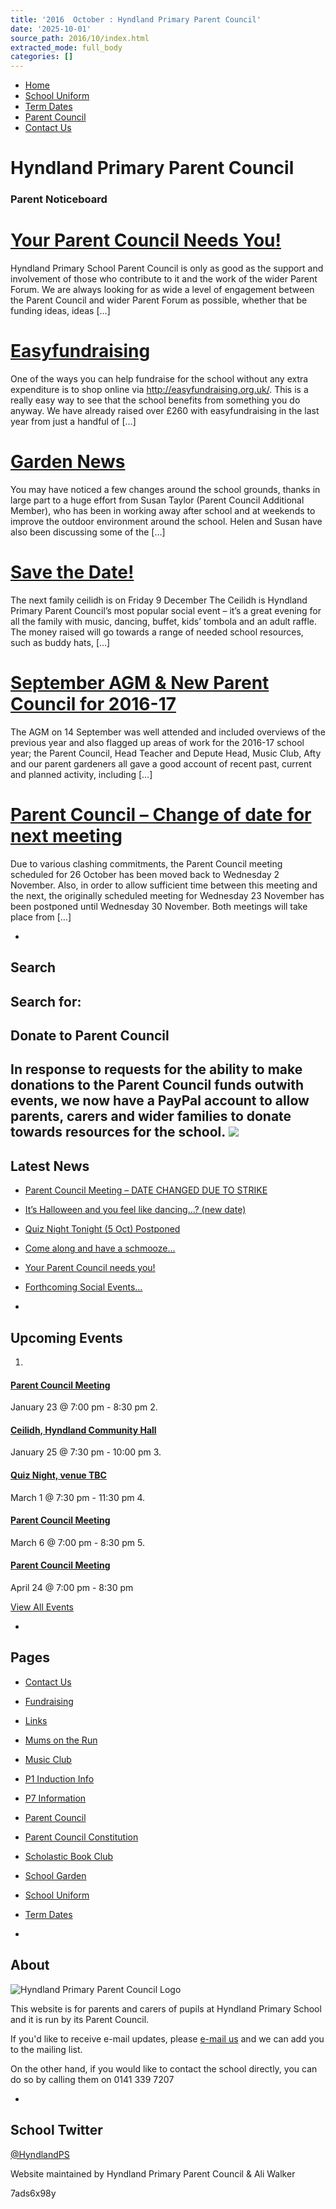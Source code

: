 ```yaml
---
title: '2016  October : Hyndland Primary Parent Council'
date: '2025-10-01'
source_path: 2016/10/index.html
extracted_mode: full_body
categories: []
---
```

- [Home](http://www.hyndlandprimaryparentcouncil.org)
- [School Uniform](school-uniform/)
- [Term Dates](term-dates/)
- [Parent Council](parent-council/)
- [Contact Us](contact-us/)

# Hyndland Primary Parent Council

### Parent Noticeboard

# [Your Parent Council Needs You!](news/your-parent-council-needs-you-4/)

Hyndland Primary School Parent Council is only as good as the support and involvement of those who contribute to it and the work of the wider Parent Forum. We are always looking for as wide a level of engagement between the Parent Council and wider Parent Forum as possible, whether that be funding ideas, ideas […]

# [Easyfundraising](news/easyfundraising-2/)

One of the ways you can help fundraise for the school without any extra expenditure is to shop online via http://easyfundraising.org.uk/. This is a really easy way to see that the school benefits from something you do anyway. We have already raised over £260 with easyfundraising in the last year from just a handful of […]

# [Garden News](news/garden-news-2/)

You may have noticed a few changes around the school grounds, thanks in large part to a huge effort from Susan Taylor (Parent Council Additional Member), who has been in working away after school and at weekends to improve the outdoor environment around the school. Helen and Susan have also been discussing some of the […]

# [Save the Date!](news/save-the-date/)

The next family ceilidh is on Friday 9 December The Ceilidh is Hyndland Primary Parent Council’s most popular social event – it’s a great evening for all the family with music, dancing, buffet, kids’ tombola and an adult raffle. The money raised will go towards a range of needed school resources, such as buddy hats, […]

# [September AGM & New Parent Council for 2016-17](news/september-agm-new-parent-council-for-2016-17/)

The AGM on 14 September was well attended and included overviews of the previous year and also flagged up areas of work for the 2016-17 school year; the Parent Council, Head Teacher and Depute Head, Music Club, Afty and our parent gardeners all gave a good account of recent past, current and planned activity, including […]

# [Parent Council – Change of date for next meeting](news/parent-council-change-of-date-for-next-meeting/)

Due to various clashing commitments, the Parent Council meeting scheduled for 26 October has been moved back to Wednesday 2 November. Also, in order to allow sufficient time between this meeting and the next, the originally scheduled meeting for Wednesday 23 November has been postponed until Wednesday 30 November. Both meetings will take place from […]

- 
## Search

Search for:
- 
## Donate to Parent Council

In response to requests for the ability to make donations to the Parent Council funds outwith events, we now have a PayPal account to allow parents, carers and wider families to donate towards resources for the school. [![](https://www.paypalobjects.com/en_US/i/btn/x-click-butcc-donate.gif)](https://www.paypal.com/cgi-bin/webscr?cmd=_s-xclick&hosted_button_id=BW7E8PDGXH45Y)
- 
## Latest News

- [Parent Council Meeting – DATE CHANGED DUE TO STRIKE](news/parent-council-meeting-date-changed-due-to-strike/)
- [It’s Halloween and you feel like dancing…? (new date)](news/its-halloween-and-you-feel-like-dancing-new-date/)
- [Quiz Night Tonight (5 Oct) Postponed](news/quiz-night-tonight-5-oct-postponed/)
- [Come along and have a schmooze…](news/come-along-and-have-a-schmooze/)
- [Your Parent Council needs you!](news/your-parent-council-needs-you-10/)
- [Forthcoming Social Events…](news/forthcoming-social-events/)

- 
## Upcoming Events

1. 
#### [Parent Council Meeting](event/parent-council-meeting-tbc-3/)

January 23 @ 7:00 pm - 8:30 pm
2. 
#### [Ceilidh, Hyndland Community Hall](event/ceilidh/)

January 25 @ 7:30 pm - 10:00 pm
3. 
#### [Quiz Night, venue TBC](event/quiz-night-venue-tbc/)

March 1 @ 7:30 pm - 11:30 pm
4. 
#### [Parent Council Meeting](event/parent-council-meeting-tbc-4/)

March 6 @ 7:00 pm - 8:30 pm
5. 
#### [Parent Council Meeting](event/parent-council-meeting-tbc-6/)

April 24 @ 7:00 pm - 8:30 pm

[View All Events](events/)

- 
## Pages

- [Contact Us](contact-us/)
- [Fundraising](fundraising/)
- [Links](links/)
- [Mums on the Run](mums-on-the-run/)
- [Music Club](music-club/)
- [P1 Induction Info](p1-induction-info/)
- [P7 Information](p7-information/)
- [Parent Council](parent-council/)
- [Parent Council Constitution](parent-council-constitution/)
- [Scholastic Book Club](scholastic-book-club/)
- [School Garden](school-garden/)
- [School Uniform](school-uniform/)
- [Term Dates](term-dates/)

- 
## About

 ![Hyndland Primary Parent Council Logo](/assets/images/2012/02/logo.gif)

This website is for parents and carers of pupils at Hyndland Primary School and it is run by its Parent Council.

If you'd like to receive e-mail updates, please [e-mail us](mailto:enquiries@hyndlandprimaryparentcouncil.org) and we can add you to the mailing list.

On the other hand, if you would like to contact the school directly, you can do so by calling them on 0141 339 7207

- 
## School Twitter
[@HyndlandPS](https://twitter.com/HyndlandPS)

Website maintained by Hyndland Primary Parent Council & Ali Walker

7ads6x98y
